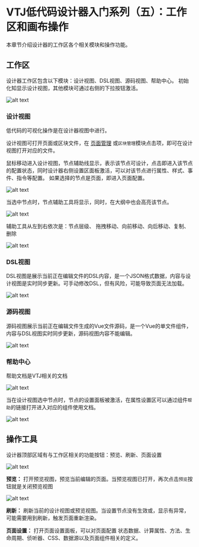 # VTJ低代码设计器入门系列（五）：工作区和画布操作

本章节介绍设计器的工作区各个相关模块和操作功能。

## 工作区

设计器工作区包含以下模块：设计视图、DSL视图、源码视图、帮助中心。 初始化知显示设计视图，其他模块可通过右侧的下拉按钮激活。

![alt text](../../assets/designer/05/1.png)

### 设计视图

低代码的可视化操作是在设计器视图中进行。

设计视图可打开页面或区块文件，在 [页面管理](03.md) 或`区块管理`模块点击项，即可在设计视图打开对应的文件。

鼠标移动进入设计视图，节点辅助线显示，表示该节点可设计，点击即进入该节点的配置状态，同时设计器右侧设置区面板激活，可以对该节点进行属性、样式、事件、指令等配置。 如果选择的节点是页面，即进入页面配置。

![alt text](../../assets/designer/05/2.png)

当选中节点时，节点辅助工具将显示，同时，在大纲中也会高亮该节点。

![alt text](../../assets/designer/05/3.png)

辅助工具从左到右依次是：节点层级、 拖拽移动、向前移动、向后移动、复制、删除

![alt text](../../assets/designer/05/4.png)

### DSL视图

DSL视图是展示当前正在编辑文件的DSL内容，是一个JSON格式数据，内容与设计视图是实时同步更新。可手动修改DSL，但有风险，可能导致页面无法加载。

![alt text](../../assets/designer/05/5.png)

### 源码视图

源码视图展示当前正在编辑文件生成的Vue文件源码，是一个Vue的单文件组件，内容与DSL视图实时同步更新，源码视图内容不能编辑。

![alt text](../../assets/designer/05/6.png)

### 帮助中心

帮助文档是VTJ相关的文档

![alt text](../../assets/designer/05/7.png)

当在设计视图选中节点时，节点的设置面板被激活，在属性设置区可以通过组件`帮助`的链接打开进入对应的组件使用文档。

![alt text](../../assets/designer/05/8.png)

## 操作工具

设计器顶部区域有与工作区相关的功能按钮：预览、刷新、页面设置

![alt text](../../assets/designer/05/9.png)

**预览：** 打开预览视图，预览当前编辑的页面。当预览视图已打开，再次点击`预览`按钮就是关闭预览视图

![alt text](../../assets/designer/05/10.png)

**刷新：** 刷新当前的设计视图或预览视图。当设置节点没有生效或，显示有异常，可能需要用到刷新，触发页面重新渲染。

**页面设置：** 打开页面设置面板，可以对页面配置 状态数据、计算属性、方法、生命周期、侦听器、CSS、数据源以及页面组件相关的定义。
